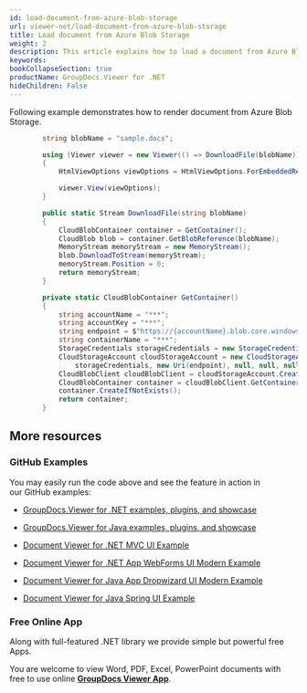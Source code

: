 ```yaml
---
id: load-document-from-azure-blob-storage
url: viewer-net/load-document-from-azure-blob-storage
title: Load document from Azure Blob Storage
weight: 2
description: This article explains how to load a document from Azure Blob Storage with GroupDocs.Viewer within your .NET applications.
keywords: 
bookCollapseSection: true
productName: GroupDocs.Viewer for .NET
hideChildren: False
---
```

Following example demonstrates how to render document from Azure Blob Storage.

```csharp
 		string blobName = "sample.docx";

        using (Viewer viewer = new Viewer(() => DownloadFile(blobName)))
        {
            HtmlViewOptions viewOptions = HtmlViewOptions.ForEmbeddedResources();                

            viewer.View(viewOptions);
        }

		public static Stream DownloadFile(string blobName)
        {
            CloudBlobContainer container = GetContainer();
            CloudBlob blob = container.GetBlobReference(blobName);
            MemoryStream memoryStream = new MemoryStream();
            blob.DownloadToStream(memoryStream);
            memoryStream.Position = 0;
            return memoryStream;
        }

        private static CloudBlobContainer GetContainer()
        {
            string accountName = "***";
            string accountKey = "***";
            string endpoint = $"https://{accountName}.blob.core.windows.net/";
            string containerName = "***";
            StorageCredentials storageCredentials = new StorageCredentials(accountName, accountKey);
            CloudStorageAccount cloudStorageAccount = new CloudStorageAccount(
                storageCredentials, new Uri(endpoint), null, null, null);
            CloudBlobClient cloudBlobClient = cloudStorageAccount.CreateCloudBlobClient();
            CloudBlobContainer container = cloudBlobClient.GetContainerReference(containerName);
            container.CreateIfNotExists();
            return container;
        }
```

## More resources

### GitHub Examples

You may easily run the code above and see the feature in action in our GitHub examples:

*   [GroupDocs.Viewer for .NET examples, plugins, and showcase](https://github.com/groupdocs-viewer/GroupDocs.Viewer-for-.NET)
    
*   [GroupDocs.Viewer for Java examples, plugins, and showcase](https://github.com/groupdocs-viewer/GroupDocs.Viewer-for-Java)
    
*   [Document Viewer for .NET MVC UI Example](https://github.com/groupdocs-viewer/GroupDocs.Viewer-for-.NET-MVC) 
    
*   [Document Viewer for .NET App WebForms UI Modern Example](https://github.com/groupdocs-viewer/GroupDocs.Viewer-for-.NET-WebForms)
    
*   [Document Viewer for Java App Dropwizard UI Modern Example](https://github.com/groupdocs-viewer/GroupDocs.Viewer-for-Java-Dropwizard)
    
*   [Document Viewer for Java Spring UI Example](https://github.com/groupdocs-viewer/GroupDocs.Viewer-for-Java-Spring)
    

### Free Online App

Along with full-featured .NET library we provide simple but powerful free Apps.

You are welcome to view Word, PDF, Excel, PowerPoint documents with free to use online **[GroupDocs Viewer App](https://products.groupdocs.app/viewer)**.
